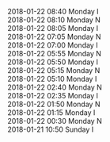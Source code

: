 2018-01-22 08:40 Monday  I  
2018-01-22 08:10 Monday  N  
2018-01-22 08:05 Monday  I  
2018-01-22 07:05 Monday  N  
2018-01-22 07:00 Monday  I  
2018-01-22 05:55 Monday  N  
2018-01-22 05:50 Monday  I  
2018-01-22 05:15 Monday  N  
2018-01-22 05:10 Monday  I  
2018-01-22 02:40 Monday  N  
2018-01-22 02:35 Monday  I  
2018-01-22 01:50 Monday  N  
2018-01-22 01:15 Monday  I  
2018-01-22 00:30 Monday  N  
2018-01-21 10:50 Sunday  I  
